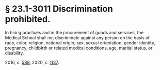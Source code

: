 # § 23.1-3011 Discrimination prohibited.

<p>In hiring practices and in the procurement of goods and services, the Medical School shall not discriminate against any person on the basis of race, color, religion, national origin, sex, sexual orientation, gender identity, pregnancy, childbirth or related medical conditions, age, marital status, or disability.</p><p>2016, c. <a href='http://lis.virginia.gov/cgi-bin/legp604.exe?161+ful+CHAP0588'>588</a>; 2020, c. <a href='http://lis.virginia.gov/cgi-bin/legp604.exe?201+ful+CHAP1137'>1137</a>.</p>